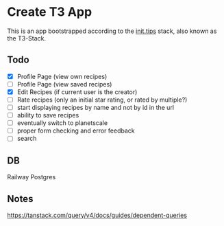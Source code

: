 # Create T3 App

This is an app bootstrapped according to the [init.tips](https://init.tips) stack, also known as the T3-Stack.

## Todo
- [x] Profile Page (view own recipes)
- [ ] Profile Page (view saved recipes)
- [x] Edit Recipes (if current user is the creator)
- [ ] Rate recipes (only an initial star rating, or rated by multiple?)
- [ ] start displaying recipes by name and not by id in the url
- [ ] ability to save recipes
- [ ] eventually switch to planetscale
- [ ] proper form checking and error feedback
- [ ] search

## DB
Railway Postgres

## Notes
https://tanstack.com/query/v4/docs/guides/dependent-queries